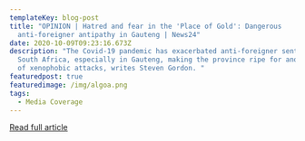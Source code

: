```yaml
---
templateKey: blog-post
title: "OPINION | Hatred and fear in the 'Place of Gold': Dangerous
  anti-foreigner antipathy in Gauteng | News24"
date: 2020-10-09T09:23:16.673Z
description: "The Covid-19 pandemic has exacerbated anti-foreigner sentiment in
  South Africa, especially in Gauteng, making the province ripe for another wave
  of xenophobic attacks, writes Steven Gordon. "
featuredpost: true
featuredimage: /img/algoa.png
tags:
  - Media Coverage
---
```

[Read full article](https://www.news24.com/news24/columnists/guestcolumn/opinion-hatred-and-fear-in-the-place-of-gold-dangerous-anti-foreigner-antipathy-in-gauteng-20201008)